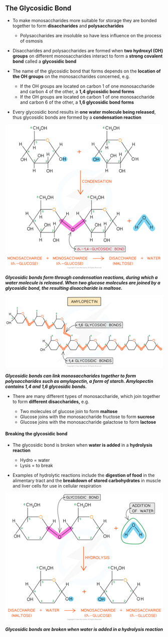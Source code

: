 ## The Glycosidic Bond

* To make monosaccharides more suitable for storage they are bonded together to form **disaccharides** and **polysaccharides**

  + Polysaccharides are insoluble so have less influence on the process of osmosis
* Disaccharides and polysaccharides are formed when **two hydroxyl (OH) groups** on different monosaccharides interact to form a **strong covalent bond** called a **glycosidic bond**
* The name of the glycosidic bond that forms depends on the **location of the OH groups** on the monosaccharides concerned, e.g.

  + If the OH groups are located on carbon 1 of one monosaccharide and carbon 4 of the other, a **1,4 glycosidic bond forms**
  + If the OH groups are located on carbon 1 of one monosaccharide and carbon 6 of the other, a **1,6 glycosidic bond forms**
* Every glycosidic bond results in **one water molecule being released**, thus glycosidic bonds are formed by a **condensation reaction**

![Forming a glycosidic bond](Forming-a-glycosidic-bond.png)

***Glycosidic bonds form through condensation reactions, during which a water molecule is released. When two glucose molecules are joined by a glycosidic bond, the resulting disaccharide is maltose.***

![Glycosidic bonds in a Polysaccharide](Glycosidic-bonds-in-a-Polysaccharide.png)

***Glycosidic bonds can link monosaccharides together to form polysaccharides such as amylopectin, a form of starch. Amylopectin contains 1,4 and 1,6 glycosidic bonds.***

* There are many different types of monosaccharide, which join together to form **different disaccharides,** e.g.

  + Two molecules of glucose join to form **maltose**
  + Glucose joins with the monosaccharide fructose to form **sucrose**
  + Glucose joins with the monosaccharide galactose to form **lactose**

#### Breaking the glycosidic bond

* The glycosidic bond is broken when **water is added** in a **hydrolysis reaction**

  + Hydro = water
  + Lysis = to break
* Examples of hydrolytic reactions include the **digestion of food** in the alimentary tract and the **breakdown of stored carbohydrates** in muscle and liver cells for use in cellular respiration

![Breaking of a glycosidic bond](Breaking-of-a-glycosidic-bond.png)

***Glycosidic bonds are broken when water is added in a hydrolysis reaction***